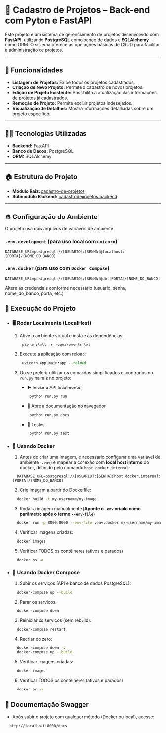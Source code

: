 # 📁 Cadastro de Projetos – Back-end com Pyton e FastAPI

Este projeto é um sistema de gerenciamento de projetos desenvolvido com **FastAPI**, utilizando **PostgreSQL** como banco de dados e **SQLAlchemy** como ORM. O sistema oferece as operações básicas de CRUD para facilitar a administração de projetos.

---

## 🔧 Funcionalidades

- **Listagem de Projetos:** Exibe todos os projetos cadastrados.
- **Criação de Novo Projeto:** Permite o cadastro de novos projetos.
- **Edição de Projeto Existente:** Possibilita a atualização das informações de projetos já cadastrados.
- **Remoção de Projeto:** Permite excluir projetos indesejados.
- **Visualização de Detalhes:** Mostra informações detalhadas sobre um projeto específico.

---

## 👨‍💻 Tecnologias Utilizadas

- **Backend:** FastAPI
- **Banco de Dados:** PostgreSQL
- **ORM:** SQLAlchemy

---

## 🏠 Estrutura do Projeto

- **Módulo Raiz:** [cadastro-de-projetos](https://github.com/Tatiwel/cadastro-de-projetos.git)
- **Submódulo Backend:** [cadastrodeprojetos.backend](https://github.com/Tatiwel/cadastrodeprojetos.backend.git)

---

## ⚙️ Configuração do Ambiente

O projeto usa dois arquivos de variáveis de ambiente:

### `.env.development` (para uso local com `uvicorn`)

```env
DATABASE_URL=postgresql://[USUARIO]:[SENHA]@localhost:[PORTA]/[NOME_DO_BANCO]
```

### `.env.docker` (para uso com `Docker Compose`)

```env
DATABASE_URL=postgresql://[USUARIO]:[SENHA]@db:[PORTA]/[NOME_DO_BANCO]
```

Altere as credenciais conforme necessário (usuario, senha, nome_do_banco, porta, etc.)

## 🚀 Execução do Projeto

- ### 🖥️ Rodar Localmente (LocalHost)

  1. Ative o ambiente virtual e instale as dependências:
     ```python
      pip install -r requirements.txt
     ```
  2. Execute a aplicação com reload:
     ```python
      uvicorn app.main:app --reload
     ```
  3. Ou se preferir utilizar os comandos simplificados encontrados no `run.py` na raiz no projeto:

     - ▶️ Iniciar a API localmente:
       ```python
        python run.py run
       ```
     - 📑 Abre a documentação no navegador
       ```python
        python run.py docs
       ```
     - 🧪 Testes

       ```python
        python run.py test
       ```

- ### 🐳 Usando Docker

  1. Antes de criar uma imagem, é necessário configurar uma variável de ambiente (`.env`) e mapear a conexão com **local host interno** do docker, definido pelo comando `host.docker.internal`:

  ```env
    DATABASE_URL=postgresql://[USUARIO]:[SENHA]@host.docker.internal:[PORTA]/[NOME_DO_BANCO]
  ```

  2. Crie imagem a partir do Dockerfile:

  ```bash
    docker build -t my-username/my-image .
  ```

  3. Rodar a imagem manualmente (**Aponte o `.env` criado como parâmetro após o termo `--env-file`**)

  ```bash
    docker run -p 8000:8000 --env-file .env.docker my-username/my-image
  ```

  4. Verificar imagens criadas:

  ```bash
    docker images
  ```

  5. Verificar TODOS os contêineres (ativos e parados)

  ```bash
    docker ps -a
  ```

- ### 🧩 Usando Docker Compose

  1. Subir os serviços (API e banco de dados PostgreSQL):

  ```bash
    docker-compose up --build
  ```

  2. Parar os serviços:

  ```bash
    docker-compose down
  ```

  3. Reiniciar os serviços (sem rebuild):

  ```bash
    docker-compose restart
  ```

  4. Recriar do zero:

  ```bash
    docker-compose down -v
    docker-compose up --build
  ```

  5. Verificar imagens criadas:

  ```bash
    docker images
  ```

  6. Verificar TODOS os contêineres (ativos e parados)

  ```bash
    docker ps -a
  ```

## 📄 Documentação Swagger

- Após subir o projeto com qualquer método (Docker ou local), acesse:

```bash
  http://localhost:8000/docs
```
